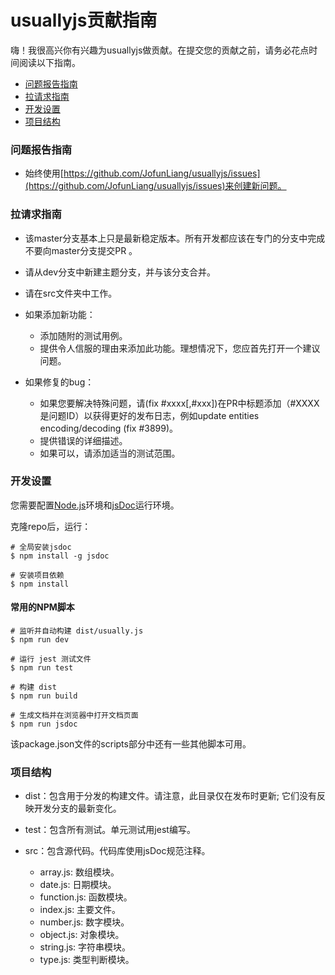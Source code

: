 # usuallyjs贡献指南

嗨！我很高兴你有兴趣为usuallyjs做贡献。在提交您的贡献之前，请务必花点时间阅读以下指南。

* [问题报告指南](https://github.com/JofunLiang/usuallyjs/blob/master/CONTRIBUTING.md#issue-reporting)
* [拉请求指南](https://github.com/JofunLiang/usuallyjs/blob/master//CONTRIBUTING.md#pull-request)
* [开发设置](https://github.com/JofunLiang/usuallyjs/blob/master//CONTRIBUTING.md#development-setup)
* [项目结构](https://github.com/JofunLiang/usuallyjs/blob/master//CONTRIBUTING.md#project-structure)

<h3 id="issue-reporting">问题报告指南</h3>

* 始终使用[https://github.com/JofunLiang/usuallyjs/issues](https://github.com/JofunLiang/usuallyjs/issues)来创建新问题。

<h3 id="pull-request">拉请求指南</h3>

* 该master分支基本上只是最新稳定版本。所有开发都应该在专门的分支中完成 不要向master分支提交PR 。

* 请从dev分支中新建主题分支，并与该分支合并。

* 请在src文件夹中工作。

* 如果添加新功能：
  * 添加随附的测试用例。
  * 提供令人信服的理由来添加此功能。理想情况下，您应首先打开一个建议问题。

* 如果修复的bug：
  * 如果您要解决特殊问题，请(fix #xxxx[,#xxx])在PR中标题添加（#XXXX是问题ID）以获得更好的发布日志，例如update entities encoding/decoding (fix #3899)。
  * 提供错误的详细描述。
  * 如果可以，请添加适当的测试范围。

<h3 id="development-setup">开发设置</h3>

您需要配置[Node.js](https://nodejs.org/en/)环境和[jsDoc](http://usejsdoc.org/)运行环境。

克隆repo后，运行：
```
# 全局安装jsdoc
$ npm install -g jsdoc

# 安装项目依赖
$ npm install
```

#### 常用的NPM脚本
```
# 监听并自动构建 dist/usually.js
$ npm run dev

# 运行 jest 测试文件
$ npm run test

# 构建 dist
$ npm run build

# 生成文档并在浏览器中打开文档页面
$ npm run jsdoc
```

该package.json文件的scripts部分中还有一些其他脚本可用。

<h3 id="project-structure">项目结构</h3>

* dist：包含用于分发的构建文件。请注意，此目录仅在发布时更新; 它们没有反映开发分支的最新变化。

* test：包含所有测试。单元测试用jest编写。

* src：包含源代码。代码库使用jsDoc规范注释。
  
  * array.js: 数组模块。
  * date.js: 日期模块。
  * function.js: 函数模块。
  * index.js: 主要文件。
  * number.js: 数字模块。
  * object.js: 对象模块。
  * string.js: 字符串模块。
  * type.js: 类型判断模块。
